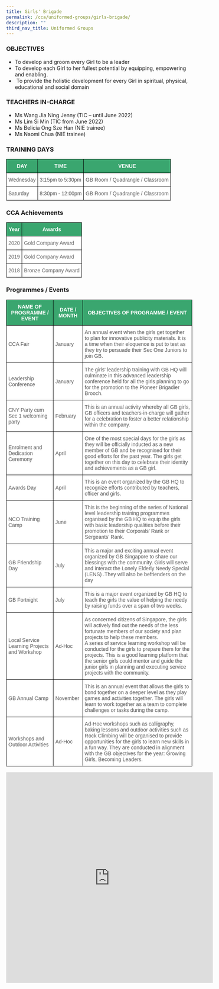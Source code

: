```yaml
---
title: Girls' Brigade
permalink: /cca/uniformed-groups/girls-brigade/
description: ""
third_nav_title: Uniformed Groups
---
```

### OBJECTIVES

*   To develop and groom every Girl to be a leader
*   To develop each Girl to her fullest potential by equipping, empowering and enabling.&nbsp;
*   &nbsp;To provide the holistic development for every Girl in spiritual, physical, educational and social domain

### TEACHERS IN-CHARGE&nbsp;  

*   Ms Wang Jia Ning Jenny (TIC – until June 2022)
*   Ms Lim Si Min (TIC from June 2022)  
*   Ms Belicia Ong Sze Han (NIE trainee)  
*   Ms Naomi Chua (NIE trainee)

### TRAINING DAYS

<style type="text/css">
.tg  {border-collapse:collapse;border-spacing:0;}
.tg td{border-color:black;border-style:solid;border-width:1px;font-family:Arial, sans-serif;font-size:14px;
  overflow:hidden;padding:10px 5px;word-break:normal;}
.tg th{border-color:black;border-style:solid;border-width:1px;font-family:Arial, sans-serif;font-size:14px;
  font-weight:normal;overflow:hidden;padding:10px 5px;word-break:normal;}
.tg .tg-k0s0{background-color:#3AA66F;color:#FFF;font-weight:bold;text-align:center;vertical-align:middle}
.tg .tg-mwz3{background-color:#FFF;color:#565656;text-align:left;vertical-align:middle}
</style>
<table class="tg">
<thead>
  <tr>
    <th class="tg-k0s0"><span style="color:#FFF;background-color:#3AA66F">DAY</span></th>
    <th class="tg-k0s0"><span style="color:#FFF;background-color:#3AA66F">TIME</span></th>
    <th class="tg-k0s0"><span style="color:#FFF;background-color:#3AA66F">VENUE</span></th>
  </tr>
</thead>
<tbody>
  <tr>
    <td class="tg-mwz3"><span style="color:#565656">Wednesday</span></td>
    <td class="tg-mwz3"><span style="color:#565656">3:15pm to 5:30pm</span></td>
    <td class="tg-mwz3"><span style="color:#565656">GB Room / Quadrangle / Classroom</span></td>
  </tr>
  <tr>
    <td class="tg-mwz3"><span style="color:#565656">Saturday</span></td>
    <td class="tg-mwz3"><span style="color:#565656">8:30pm - 12:00pm</span></td>
    <td class="tg-mwz3"><span style="color:#565656">GB Room / Quadrangle / Classroom</span></td>
  </tr>
</tbody>
</table>

### CCA Achievements

<style type="text/css">
.tg  {border-collapse:collapse;border-spacing:0;}
.tg td{border-color:black;border-style:solid;border-width:1px;font-family:Arial, sans-serif;font-size:14px;
  overflow:hidden;padding:10px 5px;word-break:normal;}
.tg th{border-color:black;border-style:solid;border-width:1px;font-family:Arial, sans-serif;font-size:14px;
  font-weight:normal;overflow:hidden;padding:10px 5px;word-break:normal;}
.tg .tg-k0s0{background-color:#3AA66F;color:#FFF;font-weight:bold;text-align:center;vertical-align:middle}
.tg .tg-zqva{background-color:#FFF;color:#666;text-align:center;vertical-align:top}
.tg .tg-cmm0{background-color:#FFF;color:#666;text-align:left;vertical-align:top}
</style>
<table class="tg">
<thead>
  <tr>
    <th class="tg-k0s0"><span style="color:#FFF;background-color:#3AA66F">Year</span></th>
    <th class="tg-k0s0"><span style="color:#FFF;background-color:#3AA66F">Awards</span></th>
  </tr>
</thead>
<tbody>
  <tr>
    <td class="tg-zqva">2020</td>
    <td class="tg-cmm0">Gold Company Award <br></td>
  </tr>
  <tr>
    <td class="tg-zqva">2019</td>
    <td class="tg-cmm0">Gold Company Award<br></td>
  </tr>
  <tr>
    <td class="tg-zqva"> 2018 </td>
    <td class="tg-cmm0">Bronze Company Award</td>
  </tr>
</tbody>
</table>

### Programmes / Events

<style type="text/css">
.tg  {border-collapse:collapse;border-spacing:0;}
.tg td{border-color:black;border-style:solid;border-width:1px;font-family:Arial, sans-serif;font-size:14px;
  overflow:hidden;padding:10px 5px;word-break:normal;}
.tg th{border-color:black;border-style:solid;border-width:1px;font-family:Arial, sans-serif;font-size:14px;
  font-weight:normal;overflow:hidden;padding:10px 5px;word-break:normal;}
.tg .tg-k0s0{background-color:#3AA66F;color:#FFF;font-weight:bold;text-align:center;vertical-align:middle}
.tg .tg-mwz3{background-color:#FFF;color:#565656;text-align:left;vertical-align:middle}
.tg .tg-njgx{background-color:#FFF;color:#565656;text-align:left;vertical-align:top}
</style>
<table class="tg">
<thead>
  <tr>
    <th class="tg-k0s0"><span style="color:#FFF;background-color:#3AA66F">NAME OF PROGRAMME / EVENT</span></th>
    <th class="tg-k0s0"><span style="color:#FFF;background-color:#3AA66F">DATE / MONTH</span></th>
    <th class="tg-k0s0"><span style="color:#FFF;background-color:#3AA66F">OBJECTIVES OF PROGRAMME / EVENT</span></th>
  </tr>
</thead>
<tbody>
  <tr>
    <td class="tg-mwz3"><span style="color:#565656">CCA Fair</span></td>
    <td class="tg-mwz3"><span style="color:#565656">January</span></td>
    <td class="tg-mwz3"><span style="color:#565656">An annual event when the girls get together to plan for innovative publicity materials. It is a time when their eloquence is put to test as they try to persuade their Sec One Juniors to join GB.</span></td>
  </tr>
  <tr>
    <td class="tg-mwz3"><span style="color:#565656">Leadership Conference</span></td>
    <td class="tg-mwz3"><span style="color:#565656">January</span></td>
    <td class="tg-mwz3"><span style="color:#565656">The girls' leadership training with GB HQ will culminate in this advanced leadership conference held for all the girls planning to go for the promotion to the Pioneer Brigadier Brooch.</span></td>
  </tr>
  <tr>
    <td class="tg-mwz3"><span style="color:#565656">CNY Party cum Sec 1 welcoming party</span></td>
    <td class="tg-mwz3"><span style="color:#565656">February</span></td>
    <td class="tg-mwz3"><span style="color:#565656"> This is an annual activity whereby all GB girls, GB officers and teachers-in-charge will gather for a celebration to foster a better relationship within the company.</span></td>
  </tr>
  <tr>
    <td class="tg-mwz3"><span style="color:#565656">Enrolment and Dedication Ceremony</span></td>
    <td class="tg-mwz3"><span style="color:#565656">April</span></td>
    <td class="tg-njgx">One of the most special days for the girls as they will be officially inducted as a new member of GB and be recognised for their good efforts for the past year. The girls get together on this day to celebrate their identity and achievements as a GB girl.</td>
  </tr>
  <tr>
    <td class="tg-mwz3"><span style="color:#565656">Awards Day</span></td>
    <td class="tg-mwz3"><span style="color:#565656">April</span></td>
    <td class="tg-mwz3"><span style="color:#565656">This is an event organized by the GB HQ to recognize efforts contributed by teachers, officer and girls.</span></td>
  </tr>
  <tr>
    <td class="tg-mwz3"><span style="color:#565656">NCO Training Camp</span></td>
    <td class="tg-mwz3"><span style="color:#565656">June</span></td>
    <td class="tg-mwz3"><span style="color:#565656">This is the beginning of the series of National level leadership training programmes organised by the GB HQ to equip the girls with basic leadership qualities before their promotion to their Corporals’ Rank or Sergeants’ Rank.</span></td>
  </tr>
  <tr>
    <td class="tg-mwz3"><span style="color:#565656">GB Friendship Day </span></td>
    <td class="tg-mwz3"><span style="color:#565656">July</span></td>
    <td class="tg-mwz3"><span style="color:#565656">This a major and exciting annual event organized by GB Singapore to share our blessings with the community. Girls will serve and interact the</span> L<span style="color:#565656">onely</span> E<span style="color:#565656">lderly</span> N<span style="color:#565656">eedy</span> S<span style="color:#565656">pecial (LENS) .They will also be befrienders on the day</span></td>
  </tr>
  <tr>
    <td class="tg-mwz3"><span style="color:#565656">GB Fortnight </span></td>
    <td class="tg-mwz3"><span style="color:#565656">July</span></td>
    <td class="tg-mwz3"><span style="color:#565656">This is a major event organized by GB HQ to teach the girls the value of helping the needy by raising funds over a span of two weeks.</span></td>
  </tr>
  <tr>
    <td class="tg-mwz3"><span style="color:#565656">Local Service Learning Projects and Workshop</span></td>
    <td class="tg-mwz3"><span style="color:#565656">Ad-Hoc</span></td>
    <td class="tg-njgx"><span style="background-color:initial">As concerned citizens of Singapore, the girls will actively find out the needs of the less fortunate members of our society and plan projects to help these members.</span><br>A series of service learning workshop will be conducted for the girls to prepare them for the projects. This is a good learning platform that the senior girls could mentor and guide the junior girls in planning and executing service projects with the community.</td>
  </tr>
  <tr>
    <td class="tg-mwz3"><span style="color:#565656">GB Annual Camp</span></td>
    <td class="tg-mwz3"><span style="color:#565656">November</span><br></td>
    <td class="tg-mwz3"><span style="color:#565656">This is an annual event that allows the girls to bond together on a deeper level as they play games and activities together. The girls will learn to work together as a team to complete challenges or tasks during the camp.</span></td>
  </tr>
  <tr>
    <td class="tg-mwz3"><span style="color:#565656">Workshops and Outdoor Activities</span></td>
    <td class="tg-mwz3"><span style="color:#565656">Ad-Hoc</span></td>
    <td class="tg-mwz3"><span style="color:#565656"> Ad-Hoc workshops such as calligraphy, baking lessons and outdoor activities such as Rock Climbing will be organised to provide opportunities for the girls to learn new skills in a fun way. They are conducted in alignment with the GB objectives for the year: Growing Girls, Becoming Leaders.</span><br></td>
  </tr>
</tbody>
</table>

<iframe allowfullscreen="true" height="569" width="560" frameborder="0" src="https://docs.google.com/presentation/d/e/2PACX-1vQL-n92_RvIepytWIZVghqo_4sZcfbUiOMFqUSsPeHIEbUooGesiT4wmEATVMEXBx0YSJ62q8nK-caU/embed?start=true&amp;loop=true&amp;delayms=3000"></iframe>